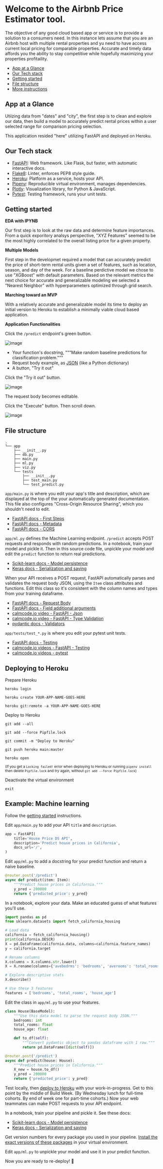 # Welcome to the Airbnb Price Estimator tool. 

The objective of any good cloud based app or service is to provide a solution to a consumers need. In this instance lets assume that you are an Airbnb host with multiple rental properties and yu need to have access current local pricing for comparable properties. Accurate and timely data affords you the ability to stay competitive while hopefully maximizing your properties profitaility.

- [App at a Glance](#App-at-a-Glance)
- [Our Tech stack](#our-tech-stack)
- [Getting started](#getting-started)
- [File structure](#file-structure)
- [More instructions](#more-instructions)

## App at a Glance

Utiizing data from "dates" and "city", the first step is to clean and explore our data, then build a model to accurately predict rental prices within a user selected range for comparison pricing selection.

This application resided "here" utilizing FastAPI and deployed on Heroku.  


## Our Tech stack
- [FastAPI](https://fastapi.tiangolo.com/): Web framework. Like Flask, but faster, with automatic interactive docs.
- [Flake8](https://flake8.pycqa.org/en/latest/): Linter, enforces PEP8 style guide.
- [Heroku](https://devcenter.heroku.com/): Platform as a service, hosts your API.
- [Pipenv](https://pipenv.pypa.io/en/latest/): Reproducible virtual environment, manages dependencies.
- [Plotly](https://plotly.com/python/): Visualization library, for Python & JavaScript.
- [Pytest](https://docs.pytest.org/en/stable/): Testing framework, runs your unit tests.

## Getting started

**EDA with IPYNB**

Our first step is to look at the raw data and determine feature importances. From a quick exporitory analsys perspective, "XYZ Features" seemed to be the most highly correlated to the overall listing price for a given property. 

**Multiple Models**

First step in the developmet required a model that can accurately predict the price of short-term rental units given a set of features, such as location, season, and day of the week. For a baseline perdictive model we chose to use "XGBoost" with default parameters. Based on the relevant metrics the next choice for accurate and generalizable modeling we selected a "Nearest Neighbor" with hyperparameters optimized through grid search.

**Marching toward an MVP**

With a relatively accurate and generalizable model its time to deploy an initial version to Heroku to establish a minimally viable cloud based application.

**Application Functionalities**

Click the `/predict` endpoint's green button.

![image](https://user-images.githubusercontent.com/7278219/87965845-0532dc80-ca82-11ea-9690-b4c195a648d6.png)

- Your function's docstring, """Make random baseline predictions for classification problem."""
- Request body example, as [JSON](https://developer.mozilla.org/en-US/docs/Learn/JavaScript/Objects/JSON) (like a Python dictionary)
- A button, "Try it out"

Click the "Try it out" button.

![image](https://user-images.githubusercontent.com/7278219/87966677-39f36380-ca83-11ea-97f4-313bc11d3f19.png)

The request body becomes editable. 

Click the "Execute" button. Then scroll down.

![image](https://user-images.githubusercontent.com/7278219/87966896-948cbf80-ca83-11ea-9740-d0801148b1f3.png)


## File structure

```
.
└── app
    ├── __init__.py
    ├── db.py
    ├── main.py
    ├── ml.py
    ├── viz.py
    └── tests
        ├── __init__.py
        ├── test_main.py
        └── test_predict.py
```

`app/main.py` is where you edit your app's title and description, which are displayed at the top of the your automatically generated documentation. This file also configures "Cross-Origin Resource Sharing", which you shouldn't need to edit. 

- [FastAPI docs - First Steps](https://fastapi.tiangolo.com/tutorial/first-steps/)
- [FastAPI docs - Metadata](https://fastapi.tiangolo.com/tutorial/metadata/)
- [FastAPI docs - CORS](https://fastapi.tiangolo.com/tutorial/cors/)

`app/ml.py` defines the Machine Learning endpoint. `/predict` accepts POST requests and responds with random predictions. In a notebook, train your model and pickle it. Then in this source code file, unpickle your model and edit the `predict` function to return real predictions.

- [Scikit-learn docs - Model persistence](https://scikit-learn.org/stable/modules/model_persistence.html)
- [Keras docs - Serialization and saving](https://keras.io/guides/serialization_and_saving/)

When your API receives a POST request, FastAPI automatically parses and validates the request body JSON, using the `Item` class attributes and functions. Edit this class so it's consistent with the column names and types from your training dataframe. 

- [FastAPI docs - Request Body](https://fastapi.tiangolo.com/tutorial/body/)
- [FastAPI docs - Field additional arguments](https://fastapi.tiangolo.com/tutorial/schema-extra-example/#field-additional-arguments)
- [calmcode.io video - FastAPI - Json](https://calmcode.io/fastapi/json.html)
- [calmcode.io video - FastAPI - Type Validation](https://calmcode.io/fastapi/type-validation.html)
- [pydantic docs - Validators](https://pydantic-docs.helpmanual.io/usage/validators/)

`app/tests/test_*.py` is where you edit your pytest unit tests. 

- [FastAPI docs - Testing](https://fastapi.tiangolo.com/tutorial/testing/)
- [calmcode.io videos - FastAPI - Testing](https://calmcode.io/fastapi/testing-one.html)
- [calmcode.io videos - pytest](https://calmcode.io/pytest/introduction.html)


## Deploying to Heroku

Prepare Heroku
```
heroku login

heroku create YOUR-APP-NAME-GOES-HERE

heroku git:remote -a YOUR-APP-NAME-GOES-HERE
```

Deploy to Heroku
```
git add --all

git add --force Pipfile.lock

git commit -m "Deploy to Heroku"

git push heroku main:master

heroku open
```

<small>(If you get a `Locking failed!` error when deploying to Heroku or running `pipenv install` then delete `Pipfile.lock` and try again, without `git add --force Pipfile.lock`)</small>

Deactivate the virtual environment
```
exit
```

## Example: Machine learning

Follow the [getting started](#getting-started) instructions.

Edit `app/main.py` to add your API `title` and `description`.

```python
app = FastAPI(
    title='House Price DS API',
    description='Predict house prices in California',
    docs_url='/',
)
```

Edit `app/ml.py` to add a docstring for your predict function and return a naive baseline. 

```python
@router.post('/predict')
async def predict(item: Item):
    """Predict house prices in California."""
    y_pred = 200000
    return {'predicted_price': y_pred}
```

In a notebook, explore your data. Make an educated guess of what features you'll use.

```python
import pandas as pd
from sklearn.datasets import fetch_california_housing

# Load data
california = fetch_california_housing()
print(california.DESCR)
X = pd.DataFrame(california.data, columns=california.feature_names)
y = california.target

# Rename columns
X.columns = X.columns.str.lower()
X = X.rename(columns={'avebedrms': 'bedrooms', 'averooms': 'total_rooms', 'houseage': 'house_age'})

# Explore descriptive stats
X.describe()
```

```python
# Use these 3 features
features = ['bedrooms', 'total_rooms', 'house_age']
```

Edit the class in `app/ml.py` to use your features.

```python
class House(BaseModel):
    """Use this data model to parse the request body JSON."""
    bedrooms: int
    total_rooms: float
    house_age: float

    def to_df(self):
        """Convert pydantic object to pandas dataframe with 1 row."""
        return pd.DataFrame([dict(self)])

@router.post('/predict')
async def predict(house: House):
    """Predict house prices in California."""
    X_new = house.to_df()
    y_pred = 200000
    return {'predicted_price': y_pred}
```

Test locally, then [deploy to Heroku](#deploying-to-heroku) with your work-in-progress. Get to this point by the middle of Build Week. (By Wednesday lunch for full-time cohorts. By end of week one for part-time cohorts.) Now your web teammates can make POST requests to your API endpoint.

In a notebook, train your pipeline and pickle it. See these docs:

- [Scikit-learn docs - Model persistence](https://scikit-learn.org/stable/modules/model_persistence.html)
- [Keras docs - Serialization and saving](https://keras.io/guides/serialization_and_saving/)

Get version numbers for every package you used in your pipeline. [Install the exact versions of these packages](#more-instructions) in your virtual environment.

Edit `app/ml.py` to unpickle your model and use it in your predict function. 

Now you are ready to re-deploy! 🚀
